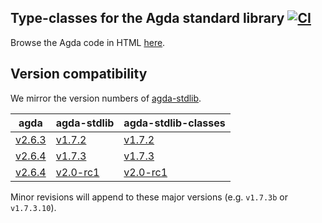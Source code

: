 ## Type-classes for the Agda standard library [![CI](https://github.com/omelkonian/agda-stdlib-classes/workflows/CI/badge.svg)](https://github.com/omelkonian/agda-stdlib-classes/actions)

Browse the Agda code in HTML [here](https://omelkonian.github.io/agda-stdlib-classes).

## Version compatibility

We mirror the version numbers of [agda-stdlib](https://github.com/agda/agda-stdlib).

| **agda** | **agda-stdlib** | **agda-stdlib-classes** |
|----------|-----------------|-------------------------|
| [v2.6.3](https://github.com/agda/agda/releases/tag/v2.6.3) | [v1.7.2](https://github.com/agda/agda-stdlib/releases/tag/v1.7.2) | [v1.7.2](https://github.com/omelkonian/agda-stdlib-classes/releases/tag/v1.7.2) |
| [v2.6.4](https://github.com/agda/agda/releases/tag/v2.6.3) | [v1.7.3](https://github.com/agda/agda-stdlib/releases/tag/v1.7.3) | [v1.7.3](https://github.com/omelkonian/agda-stdlib-classes/releases/tag/v1.7.3) |
| [v2.6.4](https://github.com/agda/agda/releases/tag/v2.6.3) | [v2.0-rc1](https://github.com/agda/agda-stdlib/releases/tag/v2.0-rc1) | [v2.0-rc1](https://github.com/omelkonian/agda-stdlib-classes/releases/tag/v2.0-rc1) |

Minor revisions will append to these major versions (e.g. `v1.7.3b` or `v1.7.3.10`).
